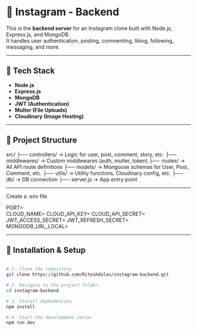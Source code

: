 # 📸 Instagram - Backend

This is the **backend server** for an Instagram clone built with Node.js, Express.js, and MongoDB.  
It handles user authentication, posting, commenting, liking, following, messaging, and more.

---

## 🚀 Tech Stack

- **Node.js**
- **Express.js**
- **MongoDB**
- **JWT (Authentication)**
- **Multer (File Uploads)**
- **Cloudinary (Image Hosting)**

---

## 📁 Project Structure
src/
├── controllers/       → Logic for user, post, comment, story, etc.
├── middlewares/       → Custom middlewares (auth, multer, token)
├── routes/            → All API route definitions 
├── models/            → Mongoose schemas for User, Post, Comment, etc.
├── utils/             → Utility functions, Cloudinary config, etc.
├── db/                → DB connection
├── server.js           → App entry point

---
Create a .env file

PORT=                           
CLOUD_NAME=
CLOUD_API_KEY=
CLOUD_API_SECRET=
JWT_ACCESS_SECRET=
JWT_REFRESH_SECRET=
MONGODB_URL_LOCAL=

---

## 🔧 Installation & Setup

```bash
 
# 1. Clone the repository
git clone https://github.com/Riteshdolas/instagram-backend.git

# 2. Navigate to the project folder
cd instagram-backend

# 3. Install dependencies
npm install

# 4. Start the development server
npm run dev
